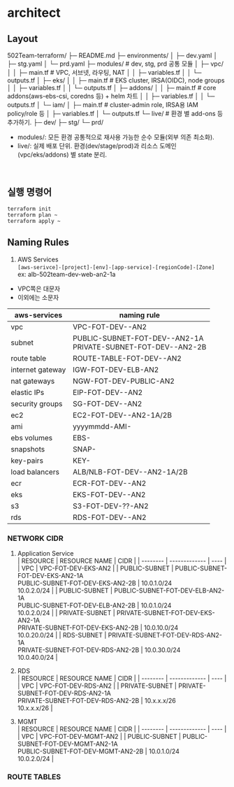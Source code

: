 # architect  

## Layout
502Team-terraform/
├─ README.md
├─ environments/
│  ├─ dev.yaml
│  ├─ stg.yaml
│  └─ prd.yaml
├─ modules/           # dev, stg, prd 공통 모듈
│  ├─ vpc/
│  │  ├─ main.tf      # VPC, 서브넷, 라우팅, NAT
│  │  ├─ variables.tf
│  │  └─ outputs.tf
│  ├─ eks/
│  │  ├─ main.tf      # EKS cluster, IRSA(OIDC), node groups
│  │  ├─ variables.tf
│  │  └─ outputs.tf
│  ├─ addons/
│  │  ├─ main.tf      # core addons(aws-ebs-csi, coredns 등) + helm 차트
│  │  ├─ variables.tf
│  │  └─ outputs.tf
│  └─ iam/
│     ├─ main.tf      # cluster-admin role, IRSA용 IAM policy/role 등
│     ├─ variables.tf
│     └─ outputs.tf
└─ live/              # 환경 별 add-ons 등 추가하기.
   ├─ dev/
   ├─ stg/
   └─ prd/



- modules/: 모든 환경 공통적으로 재사용 가능한 순수 모듈(외부 의존 최소화).  
- live/: 실제 배포 단위. 환경(dev/stage/prod)과 리소스 도메인(vpc/eks/addons) 별 state 분리.  
<br>

## 실행 명령어
```
terraform init
terraform plan ~
terraform apply ~
```

## Naming Rules
1. AWS Services  
`[aws-serivce]-[project]-[env]-[app-service]-[regionCode]-[Zone]`  
ex: alb-502team-dev-web-an2-1a  
- VPC쪽은 대문자  
- 이외에는 소문자  

| aws-services       | naming rule  |
| ------------------ | ------------ |
| vpc                | VPC-FOT-DEV-<SERVICE>-AN2 | 
| subnet             | PUBLIC-SUBNET-FOT-DEV-<SERVICE-NAME>-AN2-1A <br> PRIVATE-SUBNET-FOT-DEV-<SERVICE-NAME>-AN2-2B |
| route table        | ROUTE-TABLE-FOT-DEV-<SERVICE-NAME>-AN2 |
| internet gateway   | IGW-FOT-DEV-ELB-AN2 |
| nat gateways       | NGW-FOT-DEV-PUBLIC-AN2 |
| elastic IPs        | EIP-FOT-DEV-<SERVICE-NAME>-AN2 | 
| security groups    | SG-FOT-DEV-<SERVICE-NAME>-AN2 | 
| ec2                | EC2-FOT-DEV-<SERVICE-NAME>-AN2-1A/2B |
| ami                | yyyymmdd-AMI-<EC2-NAME> |
| ebs volumes        | EBS-<EC2-NAME> |
| snapshots          | SNAP-<EC2-NAME> | 
| key-pairs          | KEY-<EC2-SERVICE-NAME> |
| load balancers     | ALB/NLB-FOT-DEV-<SERVICE-NAME>-AN2-1A/2B |
| ecr                | ECR-FOT-DEV-<SERVICE-NAME>-AN2 |
| eks                | EKS-FOT-DEV-<CLUSTER-NAME>-AN2 |
| s3                 | S3-FOT-DEV-??-AN2 |
| rds                | RDS-FOT-DEV-<SERVICE-NAME>-AN2 |

### NETWORK CIDR  

1. Application Service  
| RESOURCE | RESOURCE NAME | CIDR |
| -------- | ------------- | ---- |
| VPC             | VPC-FOT-DEV-EKS-AN2 |
| PUBLIC-SUBNET   | PUBLIC-SUBNET-FOT-DEV-EKS-AN2-1A <br> PUBLIC-SUBNET-FOT-DEV-EKS-AN2-2B | 10.0.1.0/24 <br> 10.0.2.0/24 |
| PUBLIC-SUBNET   | PUBLIC-SUBNET-FOT-DEV-ELB-AN2-1A <br> PUBLIC-SUBNET-FOT-DEV-ELB-AN2-2B | 10.0.1.0/24 <br> 10.0.2.0/24 |
| PRIVATE-SUBNET  | PRIVATE-SUBNET-FOT-DEV-EKS-AN2-1A <br> PRIVATE-SUBNET-FOT-DEV-EKS-AN2-2B | 10.0.10.0/24 <br> 10.0.20.0/24 |
| RDS-SUBNET      | PRIVATE-SUBNET-FOT-DEV-RDS-AN2-1A <br> PRIVATE-SUBNET-FOT-DEV-RDS-AN2-2B | 10.0.30.0/24 <br> 10.0.40.0/24 |

2. RDS  
| RESOURCE | RESOURCE NAME | CIDR |
| -------- | ------------- | ---- |
| VPC             | VPC-FOT-DEV-RDS-AN2 |
| PRIVATE-SUBNET  | PRIVATE-SUBNET-FOT-DEV-RDS-AN2-1A <br> PRIVATE-SUBNET-FOT-DEV-RDS-AN2-2B | 10.x.x.x/26 <br> 10.x.x.x/26 |

3. MGMT  
| RESOURCE | RESOURCE NAME | CIDR |
| -------- | ------------- | ---- |
| VPC             | VPC-FOT-DEV-MGMT-AN2 |
| PUBLIC-SUBNET   | PUBLIC-SUBNET-FOT-DEV-MGMT-AN2-1A <br> PUBLIC-SUBNET-FOT-DEV-MGMT-AN2-2B | 10.0.1.0/24 <br> 10.0.2.0/24 |

### ROUTE TABLES